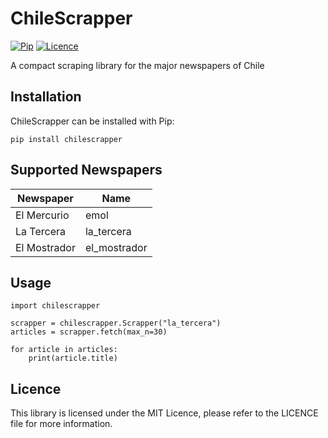 # ChileScrapper

[![Pip](https://img.shields.io/pypi/v/chilescrapper)](https://pypi.org/project/chilescrapper)
[![Licence](https://img.shields.io/pypi/l/chilescrapper)](https://github.com/CamiloHernandez/chilescrapper/blob/master/LICENSE)

A compact scraping library for the major newspapers of Chile

## Installation

ChileScrapper can be installed with Pip:

``pip install chilescrapper``

## Supported Newspapers
| Newspaper    | Name         |
|--------------|--------------|
| El Mercurio  | emol         |
| La Tercera   | la_tercera   |
| El Mostrador | el_mostrador |

## Usage

```
import chilescrapper

scrapper = chilescrapper.Scrapper("la_tercera")
articles = scrapper.fetch(max_n=30)

for article in articles:
    print(article.title)
```

## Licence

This library is licensed under the MIT Licence, please refer to the LICENCE file for more information.
